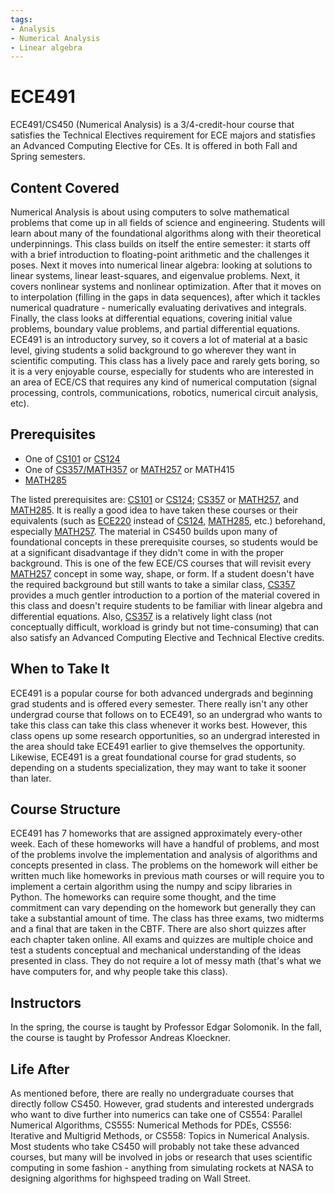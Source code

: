 ```yaml
---
tags:
- Analysis
- Numerical Analysis
- Linear algebra
---
```


# ECE491

ECE491/CS450 (Numerical Analysis) is a 3/4-credit-hour course that satisfies the Technical Electives requirement for ECE majors and statisfies an Advanced Computing Elective for CEs. It is offered in both Fall and Spring semesters.

## Content Covered

Numerical Analysis is about using computers to solve mathematical problems that come up in all fields of science and engineering. Students will learn about many of the foundational algorithms along with their theoretical underpinnings. This class builds on itself the entire semester: it starts off with a brief introduction to floating-point arithmetic and the challenges it poses. Next it moves into numerical linear algebra: looking at solutions to linear systems, linear least-squares, and eigenvalue problems. Next, it covers nonlinear systems and nonlinear optimization. After that it moves on to interpolation (filling in the gaps in data sequences), after which it tackles numerical quadrature - numerically evaluating derivatives and integrals. Finally, the class looks at differential equations, covering initial value problems, boundary value problems, and partial differential equations. ECE491 is an introductory survey, so it covers a lot of material at a basic level, giving students a solid background to go wherever they want in scientific computing. This class has a lively pace and rarely gets boring, so it is a very enjoyable course, especially for students who are interested in an area of ECE/CS that requires any kind of numerical computation (signal processing, controls, communications, robotics, numerical circuit analysis, etc).

## Prerequisites

- One of [CS101](../CS%20Course%20Offerings/CS101.md) or [CS124](../CS%20Course%20Offerings/CS124.md)
- One of [CS357/MATH357](../CS%20Course%20Offerings/CS357.md) or [MATH257](../MATH%20Course%20Offerings/MATH257.md) or MATH415
- [MATH285](../MATH%20Course%20Offerings/MATH285.md)

The listed prerequisites are: [CS101](../CS%20Course%20Offerings/CS101.md) or [CS124](../CS%20Course%20Offerings/CS124.md); [CS357](../CS%20Course%20Offerings/CS357.md) or [MATH257](../MATH%20Course%20Offerings/MATH257.md), and [MATH285](../MATH%20Course%20Offerings/MATH285.md). It is really a good idea to have taken these courses or their equivalents (such as [ECE220](ECE220.md) instead of [CS124](../CS%20Course%20Offerings/CS124.md), [MATH285](../MATH%20Course%20Offerings/MATH285.md), etc.) beforehand, especially [MATH257](../MATH%20Course%20Offerings/MATH257.md). The material in CS450 builds upon many of foundational concepts in these prerequisite courses, so students would be at a significant disadvantage if they didn't come in with the proper background. This is one of the few ECE/CS courses that will revisit every [MATH257](../MATH%20Course%20Offerings/MATH257.md) concept in some way, shape, or form. If a student doesn't have the required background but still wants to take a similar class, [CS357](../CS%20Course%20Offerings/CS357.md) provides a much gentler introduction to a portion of the material covered in this class and doesn't require students to be familiar with linear algebra and differential equations. Also, [CS357](../CS%20Course%20Offerings/CS357.md) is a relatively light class (not conceptually difficult, workload is grindy but not time-consuming) that can also satisfy an Advanced Computing Elective and Technical Elective credits.


## When to Take It

ECE491 is a popular course for both advanced undergrads and beginning grad students and is offered every semester. There really isn't any other undergrad course that follows on to ECE491, so an undergrad who wants to take this class can take this class whenever it works best. However, this class opens up some research opportunities, so an undergrad interested in the area should take ECE491 earlier to give themselves the opportunity. Likewise, ECE491 is a great foundational course for grad students, so depending on a students specialization, they may want to take it sooner than later.

## Course Structure

ECE491 has 7 homeworks that are assigned approximately every-other week. Each of these homeworks will have a handful of problems, and most of the problems involve the implementation and analysis of algorithms and concepts presented in class. The problems on the homework will either be written much like homeworks in previous math courses or will require you to implement a certain algorithm using the numpy and scipy libraries in Python. The homeworks can require some thought, and the time commitment can vary depending on the homework but generally they can take a substantial amount of time. The class has three exams, two midterms and a final that are taken in the CBTF. There are also short quizzes after each chapter taken online. All exams and quizzes are multiple choice and test a students conceptual and mechanical understanding of the ideas presented in class. They do not require a lot of messy math (that's what we have computers for, and why people take this class). 

## Instructors

In the spring, the course is taught by Professor Edgar Solomonik. In the fall, the course is taught by Professor Andreas Kloeckner.

[comment]: # (## Course Tips)

## Life After

As mentioned before, there are really no undergraduate courses that directly follow CS450. However, grad students and interested undergrads who want to dive further into numerics can take one of CS554: Parallel Numerical Algorithms, CS555: Numerical Methods for PDEs, CS556: Iterative and Multigrid Methods, or CS558: Topics in Numerical Analysis. Most students who take CS450 will probably not take these advanced courses, but many will be involved in jobs or research that uses scientific computing in some fashion - anything from simulating rockets at NASA to designing algorithms for highspeed trading on Wall Street.

[comment]: # (## Infamous Topics)